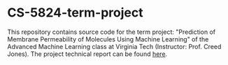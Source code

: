 # CS-5824-term-project
This repository contains source code for the term project: "Prediction of Membrane Permeability of Molecules Using Machine Learning" of the Advanced Machine Learning class at Virginia Tech (Instructor: Prof. Creed Jones). The project technical report can be found [here](https://drive.google.com/drive/u/1/folders/1Mf4jXO_VpK0IpFr1LS46Yrvh9ubdo6WL).
